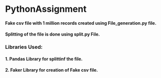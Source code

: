 # PythonAssignment
#### Fake csv file with 1 million records created using File_generation.py file.
#### Splitting of the file is done using split.py File.

### Libraries Used:
  #### 1. Pandas Library for splittinf the file.
  #### 2. Faker Library for creation of Fake csv file.
